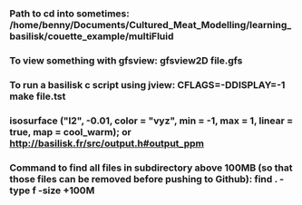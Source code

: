 ### Path to cd into sometimes: /home/benny/Documents/Cultured_Meat_Modelling/learning_basilisk/couette_example/multiFluid

### To view something with gfsview: gfsview2D file.gfs

### To run a basilisk c script using jview: CFLAGS=-DDISPLAY=-1 make file.tst

### isosurface ("l2", -0.01, color = "vyz", min = -1, max = 1, linear = true, map = cool_warm); or http://basilisk.fr/src/output.h#output_ppm 

### Command to find all files in subdirectory above 100MB (so that those files can be removed before pushing to Github): find . -type f -size +100M